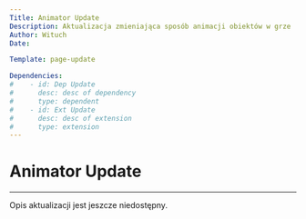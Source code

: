 ```yaml
---
Title: Animator Update
Description: Aktualizacja zmieniająca sposób animacji obiektów w grze
Author: Wituch
Date:

Template: page-update

Dependencies:
#    - id: Dep Update
#      desc: desc of dependency
#      type: dependent
#    - id: Ext Update
#      desc: desc of extension
#      type: extension
---
```


# Animator Update
-----

Opis aktualizacji jest jeszcze niedostępny.
